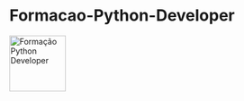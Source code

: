 # Formacao-Python-Developer

<img src="https://hermes.digitalinnovation.one/tracks/aa71615b-e701-4cec-bb64-71ba6974c5fe.png" alt="Formação Python Developer" class="sc-ktyGiW tgYyZ" style="width:100px; ">
